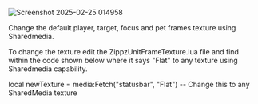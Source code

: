 ![Screenshot 2025-02-25 014958](https://github.com/user-attachments/assets/90eb410f-694c-4778-a28b-c0681619bc72)

Change the default player, target, focus and pet frames texture using Sharedmedia.

To change the texture edit the ZippzUnitFrameTexture.lua file and find within the code shown below where it says "Flat" to any texture using Sharedmedia capability.

local newTexture = media:Fetch("statusbar", "Flat") -- Change this to any SharedMedia texture
